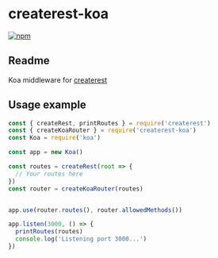 # createrest-koa

[![npm](https://img.shields.io/npm/v/createrest-koa.svg)](https://npmjs.com/createrest-koa)

## Readme

Koa middleware for [createrest](https://github.com/atomixinteractions/createrest)

## Usage example

```js
const { createRest, printRoutes } = require('createrest')
const { createKoaRouter } = require('createrest-koa')
const Koa = require('koa')

const app = new Koa()

const routes = createRest(root => {
  // Your routes here
})
const router = createKoaRouter(routes)


app.use(router.routes(), router.allowedMethods())

app.listen(3000, () => {
  printRoutes(routes)
  console.log('Listening port 3000...')
})
```
